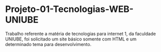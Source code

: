 # Projeto-01-Tecnologias-WEB-UNIUBE

Trabalho referente a matéria de tecnologias para internet 1, da faculdade UNIUBE, foi solicitado um site básico somente com HTML e um determinado tema para desenvolvimento.
